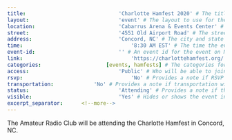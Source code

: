 ```yaml
---
title:								'Charlotte Hamfest 2020' # The title of the event.
layout:								'event' # The layout to use for the event.
location:							'Cabarrus Arena & Events Center' # The location or physical building of the event.
street:								'4551 Old Airport Road' # The street address of the event.
address:							'Concord, NC' # The city and state of the event.
time:									'8:30 AM EST' # The time the event will start. Not the departure time.
event-id:							'' # An event id for the event on NinerEngage. If one is not provided the event will attempt to use the link instead.
link:									'https://charlottehamfest.org/' # An external link to the event if it is not being hosted on NinerEngage.
categories:						[events, hamfests] # The categories for the event. Meetings should always be 'events meetings'.
access:								'Public' # Who will be able to join us for the event. Should be a value of 'Club', 'School', or 'Public'.
rsvp:									'No' # Provides a note if RSVP via email is required.
transportation:				'No' # Provides a note if transportation will be provided.
status:								'Attending' # Provides a note if the event has been cancelled or is planned. Should be a value of 'Attending', 'Planned', or 'Cancelled'.
visible:							'Yes' # Hides or shows the event in feeds.
excerpt_separator:		<!--more-->
---
```



The Amateur Radio Club will be attending the Charlotte Hamfest in Concord, NC.
